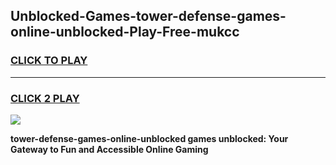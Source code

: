 
## Unblocked-Games-tower-defense-games-online-unblocked-Play-Free-mukcc
<h3>
<a href="https://premium76.site?title=tower-defense-games-online-unblocked&ref=23A">CLICK TO PLAY</a></h3>
<hr>

<h3>
<a href="https://premium76.site?title=tower-defense-games-online-unblocked&ref=23A">CLICK 2 PLAY</a>
  
</h3>

<a href="https://premium76.site?title=tower-defense-games-online-unblocked&ref=23A"><img src="https://clearcache.store/games.png"></a>


**tower-defense-games-online-unblocked games unblocked: Your Gateway to Fun and Accessible Online Gaming**
